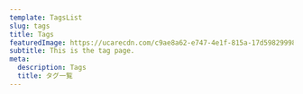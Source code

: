 ```yaml
---
template: TagsList
slug: tags
title: Tags
featuredImage: https://ucarecdn.com/c9ae8a62-e747-4e1f-815a-17d598299988/
subtitle: This is the tag page.
meta:
  description: Tags
  title: タグ一覧
---
```

